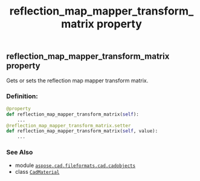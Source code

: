 ﻿---
title: reflection_map_mapper_transform_matrix property
second_title: Aspose.CAD for Python via .NET API References
description: 
type: docs
weight: 860
url: /python-net/aspose.cad.fileformats.cad.cadobjects/cadmaterial/reflection_map_mapper_transform_matrix/
is_root: false
---

## reflection_map_mapper_transform_matrix property


Gets or sets the reflection map mapper transform matrix.
### Definition:
```python
@property
def reflection_map_mapper_transform_matrix(self):
    ...
@reflection_map_mapper_transform_matrix.setter
def reflection_map_mapper_transform_matrix(self, value):
    ...
```

### See Also
* module [`aspose.cad.fileformats.cad.cadobjects`](../../)
* class [`CadMaterial`](/cad/python-net/aspose.cad.fileformats.cad.cadobjects/cadmaterial)
